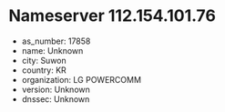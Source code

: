 # Nameserver 112.154.101.76

* as_number: 17858
* name: Unknown
* city: Suwon
* country: KR
* organization: LG POWERCOMM
* version: Unknown
* dnssec: Unknown
